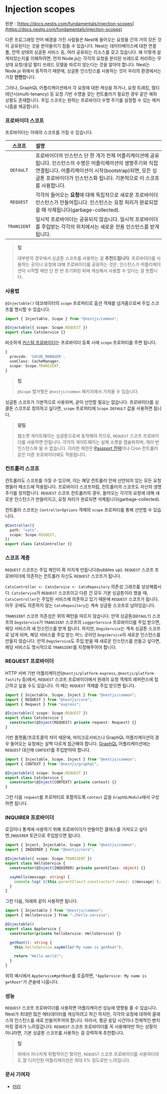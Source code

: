 # Injection scopes

원문 : [https://docs.nestjs.com/fundamentals/injection-scopes](https://docs.nestjs.com/fundamentals/injection-scopes)

다른 프로그래밍 언어 배경을 가진 사람들은 Nest에 들어오는 요청들 간의 거의 모든 것이 공유된다는 것을 받아들이기 힘들 수 있습니다. Nest는 데이터베이스에 대한 연결 풀, 전역 상태의 싱글톤 서비스 등, 여러 공유되는 리소스를 갖고 있습니다. 왜 이렇게 설계되었는지를 이해하려면, 먼저 Node.js는 각각의 요청을 분리된 쓰레드로 처리하는 무상태 요청/응답 멀티 쓰레드 모델을 따르지 않는다는 것을 알아야 합니다. Nest는 Node.js 위에서 동작하기 때문에, 싱글톤 인스턴스를 사용하는 것이 우리의 환경에서는 가장 **안전**합니다.

그러나, GraphQL 어플리케이션에서 각 요청에 대한 캐싱을 하거나, 요청 트래킹, 멀티테넌시(multi-tenancy) 등 요청 기반 수명을 갖는 컨트롤러가 필요한 경우 같은 예외 상황도 존재합니다. 주입 스코프는 원하는 프로바이더 수명 주기를 설정할 수 있는 메커니즘을 제공합니다.

### 프로바이더 스코프

프로바이더는 아래의 스코프를 가질 수 있습니다.

|   스코프    | 설명                                                                                                                                                                                                                                             |
| :---------: | :----------------------------------------------------------------------------------------------------------------------------------------------------------------------------------------------------------------------------------------------- |
|  `DEFAULT`  | 프로바이더의 인스턴스 단 한 개가 전체 어플리케이션에 공유됩니다. 인스턴스의 수명은 어플리케이션의 생명주기와 직접 연결됩니다. 어플리케이션이 시작(bootstrap)되면, 모든 싱글톤 프로바이더가 인스턴스화 됩니다. 기본적으로 이 스코프를 사용합니다. |
|  `REQUEST`  | 각각의 들어오는 **요청**에 대해 독립적으로 새로운 프로바이더 인스턴스가 만들어집니다. 인스턴스는 요청 처리가 완료되었을 때 삭제됩니다(garbage-collected).                                                                                        |
| `TRANSIENT` | 일시적 프로바이더는 공유되지 않습니다. 일시적 프로바이더를 주입받는 각각의 위치에서는 새로운 전용 인스턴스를 받게 됩니다.                                                                                                                        |

> **팁**
>
> 대부분의 경우에서 싱글톤 스코프를 사용하는 걸 **추천드립니다**. 프로바이더를 사용하는 곳이나 요청에 대해 프로바이더를 공유하는 것은, 인스턴스가 어플리케이션이 시작할 때만 단 한 번 초기화된 뒤에 캐싱해서 사용할 수 있다는 걸 뜻합니다.

### 사용법

`@Injectable()` 데코레이터의 `scope` 프로퍼티로 옵션 객체를 넘겨줌으로써 주입 스코프를 명시할 수 있습니다.

```typescript
import { Injectable, Scope } from "@nestjs/common";

@Injectable({ scope: Scope.REQUEST })
export class CatsService {}
```

비슷하게 [커스텀 프로바이더](https://docs.nestjs.com/fundamentals/custom-providers)는 프로바이더 등록 시에 `scope` 프로퍼티를 주면 됩니다.

```typescript
{
  provide: 'CACHE_MANAGER',
  useClass: CacheManager,
  scope: Scope.TRANSIENT,
}
```

> **팁**
>
> `@Scope` 열거형은 `@nestjs/common` 패키지에서 가져올 수 있습니다.

싱글톤 스코프가 기본적으로 사용되며, 굳이 선언할 필요는 없습니다. 프로바이더를 싱클톤 스코프로 정의하고 싶다면, `scope` 프로퍼티에 `Scope.DEFAULT` 값을 사용하면 됩니다.

> **알림**
>
> 웹소켓 게이트웨이는 싱글톤으로써 동작해야 하므로, `REQUEST` 스코프 프로바이더를 사용하면 안됩니다. 각각의 게이트웨이는 실제 소켓을 캡슐화하며, 여러 번 인스턴스화 될 수 없습니다. 이러한 제한은 [Passport 전략](https://docs.nestjs.com/security/authentication#request-scoped-strategies)이나 Cron 컨트롤러 같은 다른 프로바이더에도 적용됩니다.

### 컨트롤러 스코프

컨트롤러도 스코프를 가질 수 있으며, 이는 해당 컨트롤러 안에 선언되어 있는 모든 요청 핸들러 메소드에 적용됩니다. 프로바이더 스코프처럼, 컨트롤러의 스코프도 자신의 생명주기를 정의합니다. `REQUEST` 스코프 컨트롤러의 경우, 들어오는 각각의 요청에 대해 새로운 인스턴스가 만들어지고, 요청 처리가 완료되면 삭제됩니다(garbage-collected).

컨트롤러 스코프는 `ControllerOptions` 객체의 `scope` 프로퍼티를 통해 선언할 수 있습니다.

```typescript
@Controller({
  path: "cats",
  scope: Scope.REQUEST,
})
export class CatsController {}
```

### 스코프 계층

`REQUEST` 스코프는 주입 체인이 확 커지게 만듭니다(bubbles up). `REQUEST` 스코프 프로바이더에 의존하는 컨트롤러 자신도 `REQUEST` 스코프가 됩니다.

`CatsController <- CatsService <- CatsRepository` 의존성 그래프를 상상해봅시다. `CatsService`가 `REQUEST` 스코프이고 다른 건 모두 기본 싱글톤이라 했을 때, `CatsController`는 주입된 서비스에 의존하고 있기 때문에 `REQUEST` 스코프가 됩니다. 아무 곳에도 의존하지 않는 `CatsRepository`는 계속 싱글톤 스코프로 남아있습니다.

`TRANSIENT` 스코프 의존성은 위의 패턴을 따르지 않습니다. 만약 싱글톤(`DEFAULT`) 스코프의 `DogsService`가 `TRANSIENT` 스코프의 `LoggerService` 프로바이더를 주입 받으면, 해당 서비스의 새 인스턴스를 받게 됩니다. 하지만, `DogsService`는 계속 싱글톤 스코프로 남게 되며, 해당 서비스를 주입 받는 어느 곳이던 `DogsService`의 새로운 인스턴스를 만들지 않습니다. 만약 `DogsService`도 주입 받을 때 새로운 인스턴스를 만들고 싶다면, 해당 서비스도 명시적으로 `TRANSIENT`를 지정해주어야 합니다.

### REQUEST 프로바이더

HTTP 서버 기반 어플리케이션(`@nestjs/platform-express`, `@nestjs/platform-fastify` 등)에서, `REQUEST` 스코프 프로바이더에서 원래의 요청 객체의 레퍼런스에 접근하고 싶을 수도 있습니다. 이 때는 `REQUEST` 객체를 주입 받으면 됩니다.

```typescript
import { Injectable, Scope, Inject } from "@nestjs/common";
import { REQUEST } from "@nestjs/core";
import { Request } from "express";

@Injectable({ scope: Scope.REQUEST })
export class CatsService {
  constructor(@Inject(REQUEST) private request: Request) {}
}
```

기반 플랫폼/프로토콜의 차이 때문에, 마이크로서비스나 GraphQL 어플리케이션의 경우 들어오는 요청에는 살짝 다르게 접근해야 합니다. [GraphQL](https://docs.nestjs.com/graphql/quick-start) 어플리케이션에는 `REQUEST` 대신에 `CONTEXT`를 주입받아야 합니다.

```typescript
import { Injectable, Scope, Inject } from "@nestjs/common";
import { CONTEXT } from "@nestjs/graphql";

@Injectable({ scope: Scope.REQUEST })
export class CatsService {
  constructor(@Inject(CONTEXT) private context) {}
}
```

그런 다음 `request`를 프로퍼티로 포함하도록 `context` 값을 `GraphQLModule`에서 구성하면 됩니다.

### INQUIRER 프로바이더

로깅이나 통계에 사용하기 위해 프로바이더가 만들어진 클래스를 가져오고 싶다면,`INQUIRER` 토큰으로 주입받으면 됩니다.

```typescript
import { Inject, Injectable, Scope } from "@nestjs/common";
import { INQUIRER } from "@nestjs/core";

@Injectable({ scope: Scope.TRANSIENT })
export class HelloService {
  constructor(@Inject(INQUIRER) private parentClass: object) {}

  sayHello(message: string) {
    console.log(`${this.parentClass?.constructor?.name}: ${message}`);
  }
}
```

그런 다음, 아래와 같이 사용하면 됩니다.

```typescript
import { Injectable } from "@nestjs/common";
import { HelloService } from "./hello.service";

@Injectable()
export class AppService {
  constructor(private helloService: HelloService) {}

  getRoot(): string {
    this.helloService.sayHello("My name is getRoot");

    return "Hello world!";
  }
}
```

위의 예시에서 `AppService#getRoot`를 호출하면, `"AppService: My name is getRoot"`가 콘솔에 나옵니다.

### 성능

`REQUEST` 스코프 프로바이더를 사용하면 어플리케이션 성능에 영향을 줄 수 있습니다. Nest가 최대한 많은 메타데이터를 캐싱하려고 하긴 하지만, 각각의 요청에 대하여 클래스의 인스턴스를 새로 만들어주어야 합니다. 따라서, 평균 응답 시간이나 전체적인 벤치마킹 결과가 느려질겁니다. `REQUEST` 스코프 프로바이더를 꼭 사용해야만 하는 상황이 아니라면, 기본 싱글톤 스코프를 사용하는 걸 강력하게 추천합니다.

> **팁**
>
> 위에서 지나치게 위협적이긴 했지만, `REQUEST` 스코프 프로바이더를 사용하더라도 잘 디자인된 어플리케이션은 최대 5% 정도로만 느려집니다.

### 문서 기여자

- [러리](https://github.com/Coalery)

